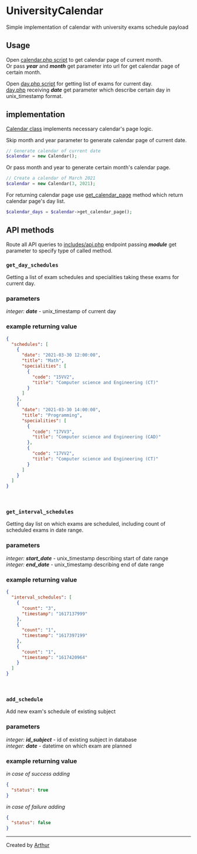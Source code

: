 # UniversityCalendar

Simple implementation of calendar with university exams schedule payload

## Usage

Open [calendar.php script](calendar.php) to get calendar page of current month. <br/>
Or pass ***year*** and ***month*** get parameter into url for get calendar page of certain month.

Open [day.php script](day.php) for getting list of exams for current day. <br/>
[day.php](day.php) receiving ***date*** get parameter which describe certain day in unix_timestamp format.

## implementation

[Calendar class](includes/Calendar.php) implements necessary calendar's page logic.

Skip month and year parameter to generate calendar page of current date.

```php
// Generate calendar of current date
$calendar = new Calendar();
```

Or pass month and year to generate certain month's calendar page.

```php
// Create a calendar of March 2021
$calendar = new Calendar(3, 2021);
```

For returning calendar page use [get_calendar_page](includes/Calendar.php#L88-L117) method which return calendar page's day list.

```php
$calendar_days = $calendar->get_calendar_page();
```

## API methods

Route all API queries to [includes/api.php](includes/api.php) endpoint passing ***module*** get parameter to specify type of called method.
</br>

### `get_day_schedules`

Getting a list of exam schedules and specialities taking these exams for current day.

### parameters
*integer:* ***date*** - unix_timestamp of current day

### example returning value
```json
{
  "schedules": [
    {
      "date": "2021-03-30 12:00:00",
      "title": "Math",
      "specialities": [
        {
          "code": "15VV2",
          "title": "Computer science and Engineering (CT)"
        }
      ]
    },
    {
      "date": "2021-03-30 14:00:00",
      "title": "Programming",
      "specialities": [
        {
          "code": "17VV3",
          "title": "Computer science and Engineering (CAD)"
        },
        {
          "code": "17VV2",
          "title": "Computer science and Engineering (CT)"
        }
      ]
    }
  ]
}
```
</br>

### `get_interval_schedules`

Getting day list on which exams are scheduled, including count of scheduled exams in date range.

### parameters
*integer:* ***start_date*** - unix_timestamp describing start of date range</br>
*integer:* ***end_date*** - unix_timestamp describing end of date range

### example returning value

```json
{
  "interval_schedules": [
    {
      "count": "3",
      "timestamp": "1617137999"
    },
    {
      "count": "1",
      "timestamp": "1617397199"
    },
    {
      "count": "1",
      "timestamp": "1617420964"
    }
  ]
}
```
</br>

### `add_schedule`

Add new exam's schedule of existing subject

### parameters
*integer:* ***id_subject*** - id of existing subject in database</br>
*integer:* ***date*** - datetime on which exam are planned

### example returning value
*in case of success adding*
```json
{
  "status": true
}
```
*in case of failure adding*
```json
{
  "status": false
}
```
<hr>

Created by [Arthur](https://vk.com/id150530376)
